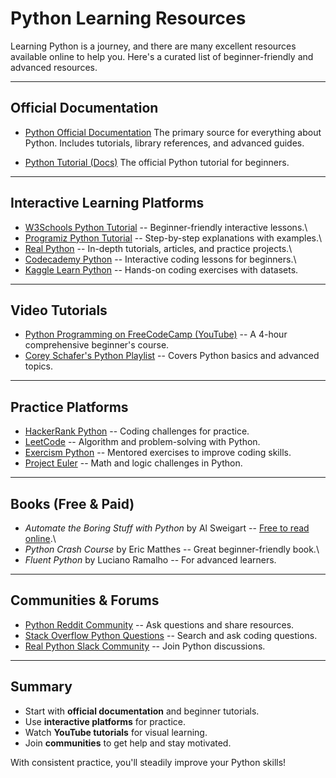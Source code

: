# Python Learning Resources

Learning Python is a journey, and there are many excellent resources
available online to help you.
Here's a curated list of beginner-friendly and advanced resources.

------------------------------------------------------------------------

## Official Documentation

-   [Python Official Documentation](https://docs.python.org/3/)
    The primary source for everything about Python. Includes tutorials,
    library references, and advanced guides.

-   [Python Tutorial
    (Docs)](https://docs.python.org/3/tutorial/index.html)
    The official Python tutorial for beginners.

------------------------------------------------------------------------

## Interactive Learning Platforms

-   [W3Schools Python Tutorial](https://www.w3schools.com/python/) --
    Beginner-friendly interactive lessons.\
-   [Programiz Python
    Tutorial](https://www.programiz.com/python-programming) --
    Step-by-step explanations with examples.\
-   [Real Python](https://realpython.com/) -- In-depth tutorials,
    articles, and practice projects.\
-   [Codecademy Python](https://www.codecademy.com/learn/learn-python-3)
    -- Interactive coding lessons for beginners.\
-   [Kaggle Learn Python](https://www.kaggle.com/learn/python) --
    Hands-on coding exercises with datasets.

------------------------------------------------------------------------

## Video Tutorials

-   [Python Programming on FreeCodeCamp
    (YouTube)](https://www.youtube.com/watch?v=rfscVS0vtbw) -- A 4-hour
    comprehensive beginner's course.
-   [Corey Schafer's Python
    Playlist](https://www.youtube.com/playlist?list=PL-osiE80TeTsqhIuOqKhwlXsIBIdSeYtc)
    -- Covers Python basics and advanced topics.

------------------------------------------------------------------------

## Practice Platforms

-   [HackerRank Python](https://www.hackerrank.com/domains/python) --
    Coding challenges for practice.
-   [LeetCode](https://leetcode.com/) -- Algorithm and problem-solving
    with Python.
-   [Exercism Python](https://exercism.org/tracks/python) -- Mentored
    exercises to improve coding skills.
-   [Project Euler](https://projecteuler.net/) -- Math and logic
    challenges in Python.

------------------------------------------------------------------------

## Books (Free & Paid)

-   *Automate the Boring Stuff with Python* by Al Sweigart -- [Free to
    read online](https://automatetheboringstuff.com/).\
-   *Python Crash Course* by Eric Matthes -- Great beginner-friendly
    book.\
-   *Fluent Python* by Luciano Ramalho -- For advanced learners.

------------------------------------------------------------------------

## Communities & Forums

-   [Python Reddit Community](https://www.reddit.com/r/learnpython/) --
    Ask questions and share resources.
-   [Stack Overflow Python
    Questions](https://stackoverflow.com/questions/tagged/python) --
    Search and ask coding questions.
-   [Real Python Slack
    Community](https://realpython.com/community/join/) -- Join Python
    discussions.

------------------------------------------------------------------------

## Summary

-   Start with **official documentation** and beginner tutorials.
-   Use **interactive platforms** for practice.
-   Watch **YouTube tutorials** for visual learning.
-   Join **communities** to get help and stay motivated.

With consistent practice, you'll steadily improve your Python skills!

